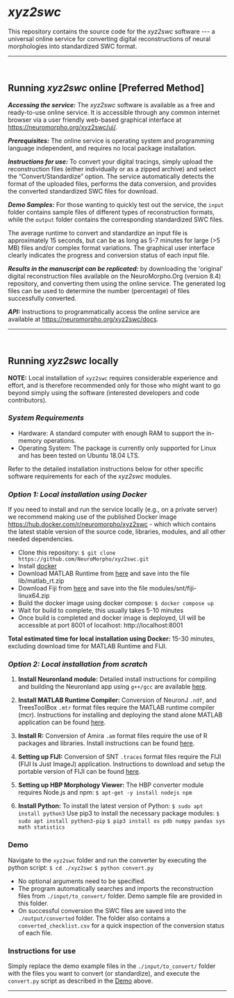 # *xyz2swc*

This repository contains the source code for the *xyz2swc* software --- a universal online service for converting digital reconstructions of neural morphologies into standardized SWC format.

---
<br/>


## Running *xyz2swc* online [Preferred Method] 

***Accessing the service:*** The *xyz2swc* software is available as a free and ready-to-use online service. It is accessible through any common internet browser via a user friendly web-based graphical interface at https://neuromorpho.org/xyz2swc/ui/.

***Prerequisites:*** The online service is operating system and programming language independent, and requires no local package installation. 

***Instructions for use:*** To convert your digital tracings, simply upload the reconstruction files (either individually or as a zipped archive) and select the “Convert/Standardize” option. The service automatically detects the format of the uploaded files, performs the data conversion, and provides the converted standardized SWC files for download.


***Demo Samples:*** For those wanting to quickly test out the service, the `input` folder contains sample files of different types of reconstruction formats, while the `output` folder contains the corresponding standardized SWC files.

The average runtime to convert and standardize an input file is approximately 15 seconds, but can be as long as 5-7 minutes for large (>5 MB) files and/or complex format variations. The graphical user interface clearly indicates the progress and conversion status of each input file.

***Results in the manuscript can be replicated:*** by downloading the 'original' digital reconstruction files available on the NeuroMorpho.Org (version 8.4) repository, and converting them using the online service. The generated log files can be used to determine the number (percentage) of files successfully converted.  

***API:*** Instructions to programmatically access the online service are available at https://neuromorpho.org/xyz2swc/docs.

---
<br/>


## Running *xyz2swc* locally

**NOTE:** Local installation of `xyz2swc` requires considerable experience and effort, and is therefore recommended only for those who might want to go beyond simply using the software (interested developers and code contributors).

### *System Requirements*
- Hardware: A standard computer with enough RAM to support the in-memory operations.
- Operating System: The package is currently only supported for Linux and has been tested on Ubuntu 18.04 LTS. 

Refer to the detailed installation instructions below for other specific software requirements for each of the *xyz2swc* modules.

### *Option 1: Local installation using Docker*

If you need to install and run the service locally (e.g., on a private server) we recommend making use of the published Docker image https://hub.docker.com/r/neuromorpho/xyz2swc - which which contains the latest stable version of the source code, libraries, modules, and all other needed dependencies.

- Clone this repository: `$ git clone https://github.com/NeuroMorpho/xyz2swc.git`
- Install [docker](https://docs.docker.com/get-docker/)
- Download MATLAB Runtime from [here](https://www.mathworks.com/products/compiler/matlab-runtime.html) and save into the file lib/matlab_rt.zip
- Download Fiji from [here](https://downloads.imagej.net/fiji/latest/fiji-linux64.zip) and save into the file modules/snt/fiji-linux64.zip
- Build the docker image using docker compose: `$ docker compose up`
- Wait for build to complete, this usually takes 5-10 minutes
- Once build is completed and docker image is deployed, UI will be accessible at port 8001 of localhost: http://localhost:8001

**Total estimated time for local installation using Docker:** 15-30 minutes, excluding download time for MATLAB Runtime and FIJI.

### *Option 2: Local installation from scratch*

1. **Install Neuronland module:** Detailed install instructions for compiling and building the Neuronland app using `g++/gcc` are available [here](https://github.com/NeuroMorpho/xyz2swc/tree/main/modules/neuronland/release_docs).

2. **Install MATLAB Runtime Compiler:** Conversion of NeuronJ `.ndf`, and TreesToolBox `.mtr` format files require the MATLAB runtime compiler (mcr). Instructions for installing and deploying the stand alone MATLAB application can be found [here](https://github.com/NeuroMorpho/xyz2swc/tree/main/modules/ndf/release_docs/Install_Instructions_Matlab.md). 

3. **Install R:** Conversion of Amira `.am` format files require the use of R packages and libraries. Install instructions can be found [here](https://github.com/NeuroMorpho/xyz2swc/tree/main/modules/am/release_docs/Install_Instructions_R.md).

4. **Setting up FIJI:** Conversion of SNT `.traces` format files require the FIJI (FIJI Is Just ImageJ) application. Instructions to download and setup the portable version of FIJI can be found [here](https://github.com/NeuroMorpho/xyz2swc/tree/main/modules/snt/release_docs/Install_Instructions_FIJI.md).

5. **Setting up HBP Morphology Viewer:**
The HBP converter module requires Node.js and npm: 
`$ apt-get -y install nodejs npm`

6. **Install Python:** 
To install the latest version of Python:
`$ sudo apt install python3`
Use pip3 to install the necessary package modules:
`$ sudo apt install python3-pip`
`$ pip3 install os pdb numpy pandas sys math statistics`

### Demo 
Navigate to the `xyz2swc` folder and run the converter by executing the python script:
`$ cd ./xyz2swc` 
`$ python convert.py`
 
- No optional arguments need to be specified.
- The program automatically searches and imports the reconstruction files from `./input/to_convert/` folder. Demo sample file are provided in this folder.
- On successful conversion the SWC files are saved into the `./output/converted` folder. The folder also contains a `converted_checklist.csv` for a quick inspection of the conversion status of each file.

### Instructions for use
Simply replace the demo example files in the `./input/to_convert/` folder with the files you want to convert (or standardize), and execute the `convert.py` script as described in the [Demo](#Demo) above. 

---
